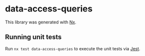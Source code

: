 # data-access-queries

This library was generated with [Nx](https://nx.dev).

## Running unit tests

Run `nx test data-access-queries` to execute the unit tests via [Jest](https://jestjs.io).
